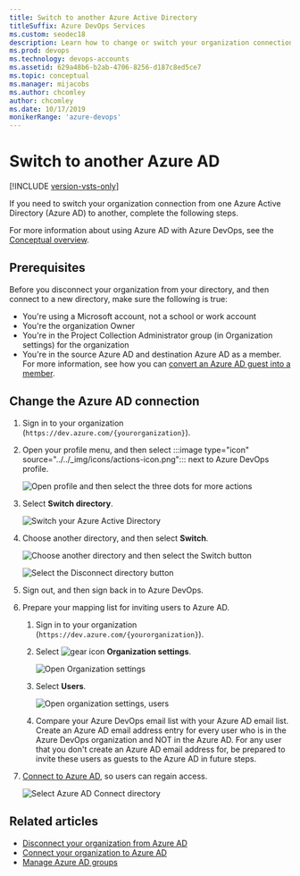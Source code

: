 ```yaml
---
title: Switch to another Azure Active Directory
titleSuffix: Azure DevOps Services
ms.custom: seodec18
description: Learn how to change or switch your organization connection to a different Azure Active Directory
ms.prod: devops
ms.technology: devops-accounts
ms.assetid: 629a48b6-b2ab-4706-8256-d187c8ed5ce7
ms.topic: conceptual
ms.manager: mijacobs
ms.author: chcomley
author: chcomley
ms.date: 10/17/2019
monikerRange: 'azure-devops'
---
```


# Switch to another Azure AD

[!INCLUDE [version-vsts-only](../../_shared/version-vsts-only.md)]

If you need to switch your organization connection from one Azure Active Directory (Azure AD) to another, complete the following steps.

For more information about using Azure AD with Azure DevOps, see the [Conceptual overview](access-with-azure-ad.md).

## Prerequisites

Before you disconnect your organization from your directory, and then connect to a new directory, make sure the following is true:
- You're using a Microsoft account, not a school or work account
- You're the organization Owner
- You're in the Project Collection Administrator group (in Organization settings) for the organization 
- You're in the source Azure AD and destination Azure AD as a member. For more information, see how you can [convert an Azure AD guest into a member](faq-add-delete-users.md#q-how-can-i-convert-an-azure-ad-guest-into-a-member).

## Change the Azure AD connection

1. Sign in to your organization (```https://dev.azure.com/{yourorganization}```).

2. Open your profile menu, and then select :::image type="icon" source="../../_img/icons/actions-icon.png"::: next to Azure DevOps profile.

   ![Open profile and then select the three dots for more actions](_img/change-azure-ad-connection.md/select-more-actions.png)

3. Select **Switch directory**.

   ![Switch your Azure Active Directory](_img/change-azure-ad-connection.md/select-switch-directory.png)

4. Choose another directory, and then select **Switch**.

   ![Choose another directory and then select the Switch button](_img/change-azure-ad-connection.md/switch-to-another-directory.png)

   ![Select the Disconnect directory button](_img/_shared/select-disconnect-directory.png)

5. Sign out, and then sign back in to Azure DevOps.
6. Prepare your mapping list for inviting users to Azure AD.

    1. Sign in to your organization (```https://dev.azure.com/{yourorganization}```).
    2. Select ![gear icon](../../_img/icons/gear-icon.png) **Organization settings**.
        
        ![Open Organization settings](../../_shared/_img/settings/open-admin-settings-vert.png)

    3. Select **Users**.
        
        ![Open organization settings, users](../../_shared/_img/settings/open-organization-settings-users-vert.png)

    4. Compare your Azure DevOps email list with your Azure AD email list. Create an Azure AD email address entry for every user who is in the Azure DevOps organization and NOT in the Azure AD. For any user that you don't create an Azure AD email address for, be prepared to invite these users as guests to the Azure AD in future steps.

7. [Connect to Azure AD](connect-organization-to-azure-ad.md), so users can regain access.

   ![Select Azure AD Connect directory](_img/connect-organization-to-aad/select-azure-ad-connect-directory.png)

## Related articles

- [Disconnect your organization from Azure AD](disconnect-organization-from-azure-ad.md)
- [Connect your organization to Azure AD](connect-organization-to-azure-ad.md)
- [Manage Azure AD groups](manage-azure-active-directory-groups.md)



